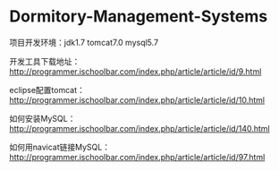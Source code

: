 # Dormitory-Management-Systems
项目开发环境：jdk1.7 tomcat7.0 mysql5.7

开发工具下载地址：http://programmer.ischoolbar.com/index.php/article/article/id/9.html


eclipse配置tomcat：http://programmer.ischoolbar.com/index.php/article/article/id/10.html

如何安装MySQL：http://programmer.ischoolbar.com/index.php/article/article/id/140.html

如何用navicat链接MySQL：http://programmer.ischoolbar.com/index.php/article/article/id/97.html

